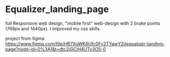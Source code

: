 # Equalizer_landing_page

full Responsive web design, "mobile first" web-design with 2 brake points (768px and 1440px). I improved my css skills.

project from figma: https://www.figma.com/file/HB7XoWK6Ufc0Fy2TYawY2i/equalizer-landing-page?node-id=0%3A1&t=dtc2iGCiH4UTy3O5-0
